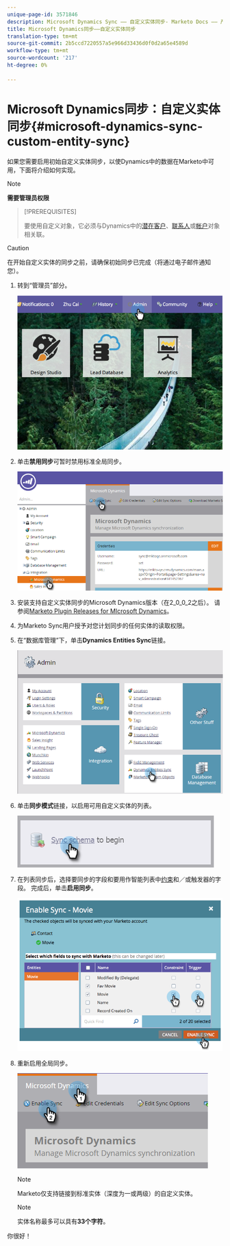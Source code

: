 ```yaml
---
unique-page-id: 3571846
description: Microsoft Dynamics Sync —— 自定义实体同步- Marketo Docs —— 产品文档
title: Microsoft Dynamics同步——自定义实体同步
translation-type: tm+mt
source-git-commit: 2b5ccd7220557a5e966d33436d0f0d2a65e4589d
workflow-type: tm+mt
source-wordcount: '217'
ht-degree: 0%

---
```



# Microsoft Dynamics同步：自定义实体同步{#microsoft-dynamics-sync-custom-entity-sync}

如果您需要启用初始自定义实体同步，以使Dynamics中的数据在Marketo中可用，下面将介绍如何实现。

>[!NOTE]
>
>**需要管理员权限**

>[!PREREQUISITES]
>
>要使用自定义对象，它必须与Dynamics中的[潜在客户](/help/marketo/product-docs/crm-sync/microsoft-dynamics-sync/microsoft-dynamics-sync-details/microsoft-dynamics-sync-lead-sync.md)、[联系人](/help/marketo/product-docs/crm-sync/microsoft-dynamics-sync/microsoft-dynamics-sync-details/microsoft-dynamics-sync-contact-sync.md)或[帐户](/help/marketo/product-docs/crm-sync/microsoft-dynamics-sync/microsoft-dynamics-sync-details/microsoft-dynamics-sync-account-sync.md)对象相关联。

>[!CAUTION]
>
>在开始自定义实体的同步之前，请确保初始同步已完成（将通过电子邮件通知您）。

1. 转到“管理员”部分。

   ![](assets/image2014-10-20-14-3a32-3a16.png)

1. 单击&#x200B;**禁用同步**&#x200B;可暂时禁用标准全局同步。

   ![](assets/image2015-11-10-9-3a0-3a6.png)

1. 安装支持自定义实体同步的Microsoft Dynamics版本（在2_0_0_2之后）。 请参阅[Marketo Plugin Releases for MIcrosoft Dynamics](/help/marketo/product-docs/crm-sync/microsoft-dynamics-sync/marketo-plugin-releases-for-microsoft-dynamics.md)。

1. 为Marketo Sync用户授予对您计划同步的任何实体的读取权限。

1. 在“数据库管理”下，单击&#x200B;**Dynamics Entities Sync**&#x200B;链接。

   ![](assets/image2015-11-10-9-3a6-3a55.png)

1. 单击&#x200B;**同步模式**&#x200B;链接，以启用可用自定义实体的列表。

   ![](assets/image2015-11-10-9-3a41-3a37.png)

1. 在列表同步后，选择要同步的字段和要用作智能列表中[约束](/help/marketo/product-docs/core-marketo-concepts/smart-lists-and-static-lists/using-smart-lists/add-a-constraint-to-a-smart-list-filter.md)和／或触发器的字段。 完成后，单击&#x200B;**启用同步**。

   ![](assets/image2014-10-20-14-3a32-3a55.png)

1. 重新启用全局同步。

   ![](assets/image2015-11-10-9-3a48-3a35.png)

   >[!NOTE]
   >
   >Marketo仅支持链接到标准实体（深度为一或两级）的自定义实体。

   >[!NOTE]
   >
   >实体名称最多可以具有&#x200B;**33个字符**。

你很好！
